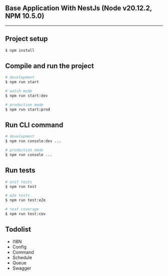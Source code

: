 ## Base Application With NestJs (Node v20.12.2, NPM 10.5.0)

----

## Project setup

```bash
$ npm install
```

## Compile and run the project

```bash
# development
$ npm run start

# watch mode
$ npm run start:dev

# production mode
$ npm run start:prod
```

## Run CLI command

```bash
# development
$ npm run console:dev ...

# production mode
$ npm run console ...
```

## Run tests

```bash
# unit tests
$ npm run test

# e2e tests
$ npm run test:e2e

# test coverage
$ npm run test:cov
```

## Todolist
* I18N
* Config
* Command
* Schedule
* Queue
* Swagger